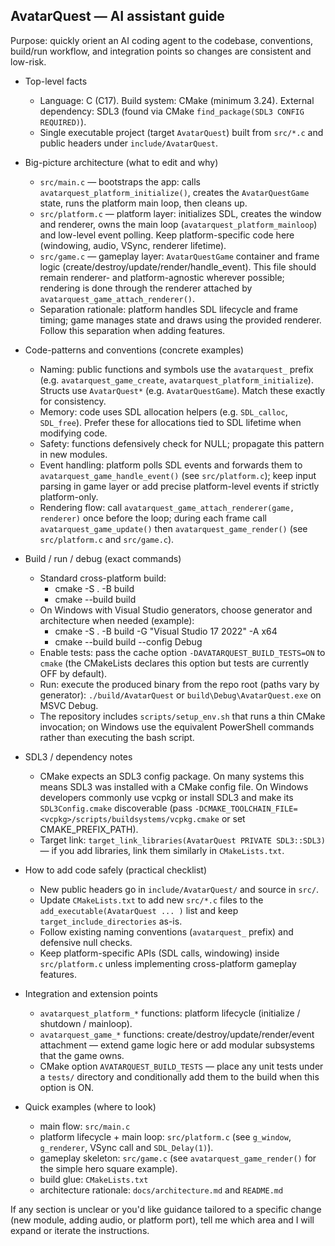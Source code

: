 ## AvatarQuest — AI assistant guide

Purpose: quickly orient an AI coding agent to the codebase, conventions, build/run workflow, and integration points so changes are consistent and low-risk.

- Top-level facts
  - Language: C (C17). Build system: CMake (minimum 3.24). External dependency: SDL3 (found via CMake `find_package(SDL3 CONFIG REQUIRED)`).
  - Single executable project (target `AvatarQuest`) built from `src/*.c` and public headers under `include/AvatarQuest`.

- Big-picture architecture (what to edit and why)
  - `src/main.c` — bootstraps the app: calls `avatarquest_platform_initialize()`, creates the `AvatarQuestGame` state, runs the platform main loop, then cleans up.
  - `src/platform.c` — platform layer: initializes SDL, creates the window and renderer, owns the main loop (`avatarquest_platform_mainloop`) and low-level event polling. Keep platform-specific code here (windowing, audio, VSync, renderer lifetime).
  - `src/game.c` — gameplay layer: `AvatarQuestGame` container and frame logic (create/destroy/update/render/handle_event). This file should remain renderer- and platform-agnostic wherever possible; rendering is done through the renderer attached by `avatarquest_game_attach_renderer()`.
  - Separation rationale: platform handles SDL lifecycle and frame timing; game manages state and draws using the provided renderer. Follow this separation when adding features.

- Code-patterns and conventions (concrete examples)
  - Naming: public functions and symbols use the `avatarquest_` prefix (e.g. `avatarquest_game_create`, `avatarquest_platform_initialize`). Structs use `AvatarQuest*` (e.g. `AvatarQuestGame`). Match these exactly for consistency.
  - Memory: code uses SDL allocation helpers (e.g. `SDL_calloc`, `SDL_free`). Prefer these for allocations tied to SDL lifetime when modifying code.
  - Safety: functions defensively check for NULL; propagate this pattern in new modules.
  - Event handling: platform polls SDL events and forwards them to `avatarquest_game_handle_event()` (see `src/platform.c`); keep input parsing in game layer or add precise platform-level events if strictly platform-only.
  - Rendering flow: call `avatarquest_game_attach_renderer(game, renderer)` once before the loop; during each frame call `avatarquest_game_update()` then `avatarquest_game_render()` (see `src/platform.c` and `src/game.c`).

- Build / run / debug (exact commands)
  - Standard cross-platform build:
    - cmake -S . -B build
    - cmake --build build
  - On Windows with Visual Studio generators, choose generator and architecture when needed (example):
    - cmake -S . -B build -G "Visual Studio 17 2022" -A x64
    - cmake --build build --config Debug
  - Enable tests: pass the cache option `-DAVATARQUEST_BUILD_TESTS=ON` to `cmake` (the CMakeLists declares this option but tests are currently OFF by default).
  - Run: execute the produced binary from the repo root (paths vary by generator): `./build/AvatarQuest` or `build\Debug\AvatarQuest.exe` on MSVC Debug.
  - The repository includes `scripts/setup_env.sh` that runs a thin CMake invocation; on Windows use the equivalent PowerShell commands rather than executing the bash script.

- SDL3 / dependency notes
  - CMake expects an SDL3 config package. On many systems this means SDL3 was installed with a CMake config file. On Windows developers commonly use vcpkg or install SDL3 and make its `SDL3Config.cmake` discoverable (pass `-DCMAKE_TOOLCHAIN_FILE=<vcpkg>/scripts/buildsystems/vcpkg.cmake` or set CMAKE_PREFIX_PATH).
  - Target link: `target_link_libraries(AvatarQuest PRIVATE SDL3::SDL3)` — if you add libraries, link them similarly in `CMakeLists.txt`.

- How to add code safely (practical checklist)
  - New public headers go in `include/AvatarQuest/` and source in `src/`.
  - Update `CMakeLists.txt` to add new `src/*.c` files to the `add_executable(AvatarQuest ... )` list and keep `target_include_directories` as-is.
  - Follow existing naming conventions (`avatarquest_` prefix) and defensive null checks.
  - Keep platform-specific APIs (SDL calls, windowing) inside `src/platform.c` unless implementing cross-platform gameplay features.

- Integration and extension points
  - `avatarquest_platform_*` functions: platform lifecycle (initialize / shutdown / mainloop).
  - `avatarquest_game_*` functions: create/destroy/update/render/event attachment — extend game logic here or add modular subsystems that the game owns.
  - CMake option `AVATARQUEST_BUILD_TESTS` — place any unit tests under a `tests/` directory and conditionally add them to the build when this option is ON.

- Quick examples (where to look)
  - main flow: `src/main.c`
  - platform lifecycle + main loop: `src/platform.c` (see `g_window`, `g_renderer`, VSync call and `SDL_Delay(1)`).
  - gameplay skeleton: `src/game.c` (see `avatarquest_game_render()` for the simple hero square example).
  - build glue: `CMakeLists.txt`
  - architecture rationale: `docs/architecture.md` and `README.md`

If any section is unclear or you'd like guidance tailored to a specific change (new module, adding audio, or platform port), tell me which area and I will expand or iterate the instructions.
